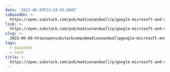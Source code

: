 ```yaml
---
date: '2023-06-09T13:24:45.000Z'
isBasedOn: >-
  https://open.substack.com/pub/madisonandwall/p/google-microsoft-and-spotify-slow?utm_source=share&utm_medium=android
link: >-
  https://open.substack.com/pub/madisonandwall/p/google-microsoft-and-spotify-slow?utm_source=share&utm_medium=android
slug: >-
  2023-06-09-httpsopensubstackcompubmadisonandwallpgoogle-microsoft-and-spotify-slowutmsourceshareandutmmediumandroid
tags:
  - business
  - tech
title: >-
  https://open.substack.com/pub/madisonandwall/p/google-microsoft-and-spotify-slow?utm_source=share&utm_medium=android
---
```


